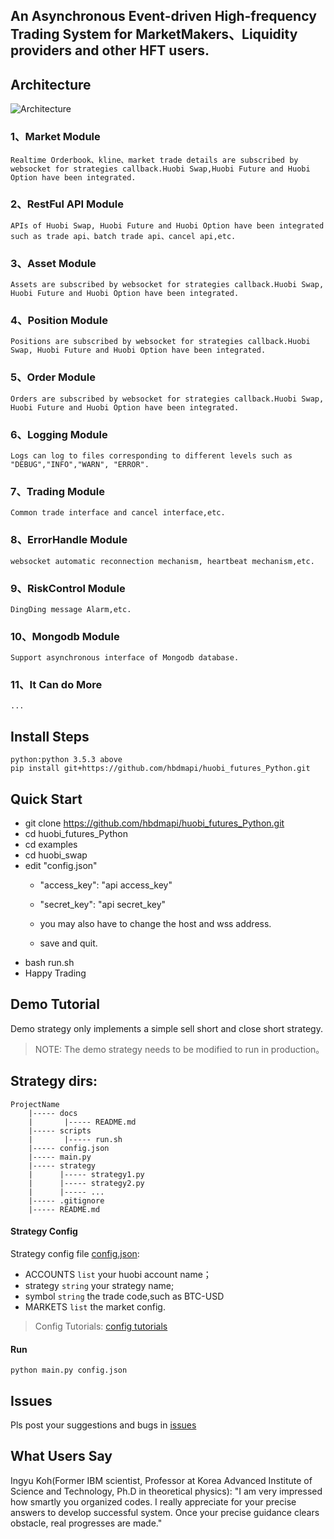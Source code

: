 

## An Asynchronous Event-driven High-frequency Trading System for MarketMakers、Liquidity providers and other HFT users.
## Architecture

![Architecture](https://raw.githubusercontent.com/hbdmapi/hbdm_Python/master/docs/framework.png)

   ### 1、Market Module
    Realtime Orderbook、kline、market trade details are subscribed by websocket for strategies callback.Huobi Swap,Huobi Future and Huobi Option have been integrated.
   ### 2、RestFul API Module
    APIs of Huobi Swap, Huobi Future and Huobi Option have been integrated such as trade api、batch trade api、cancel api,etc. 
   ### 3、Asset Module
    Assets are subscribed by websocket for strategies callback.Huobi Swap, Huobi Future and Huobi Option have been integrated.
   ### 4、Position Module
    Positions are subscribed by websocket for strategies callback.Huobi Swap, Huobi Future and Huobi Option have been integrated.
   ### 5、Order Module
    Orders are subscribed by websocket for strategies callback.Huobi Swap, Huobi Future and Huobi Option have been integrated.
   ### 6、Logging Module
    Logs can log to files corresponding to different levels such as "DEBUG","INFO","WARN", "ERROR".
   ### 7、Trading Module
    Common trade interface and cancel interface,etc.
   ### 8、ErrorHandle Module
    websocket automatic reconnection mechanism, heartbeat mechanism,etc. 
   ### 9、RiskControl Module
    DingDing message Alarm,etc.
   ### 10、Mongodb Module
    Support asynchronous interface of Mongodb database.
   ### 11、It Can do More
    ...
    
## Install Steps
    python:python 3.5.3 above
    pip install git+https://github.com/hbdmapi/huobi_futures_Python.git

## Quick Start
   - git clone https://github.com/hbdmapi/huobi_futures_Python.git
   - cd huobi_futures_Python 
   - cd examples
   - cd huobi_swap
   - edit "config.json"
     - "access_key": "api access_key"
     - "secret_key": "api secret_key"
     - you may also have to change the host and wss address.
        
     - save and quit.
   - bash run.sh
   - Happy Trading

## Demo Tutorial
Demo strategy only implements a simple sell short and close short strategy.

> NOTE: The demo strategy needs to be modified to run in production。


## Strategy dirs:
```text
ProjectName
    |----- docs
    |       |----- README.md
    |----- scripts
    |       |----- run.sh
    |----- config.json
    |----- main.py
    |----- strategy
    |      |----- strategy1.py
    |      |----- strategy2.py
    |      |----- ...
    |----- .gitignore
    |----- README.md
```

#### Strategy Config

Strategy config file [config.json](config.json):

- ACCOUNTS `list` your huobi account name；
- strategy `string` your strategy name;
- symbol `string` the trade code,such as BTC-USD
- MARKETS `list` the market config.

> Config Tutorials: [config tutorials](/docs/config/README.md)


#### Run

```text
python main.py config.json
```

## Issues

Pls post your suggestions and bugs in [issues](https://github.com/hbdmapi/huobi_futures_Python/issues)

## What Users Say

Ingyu Koh(Former IBM scientist, Professor at Korea Advanced Institute of Science and Technology, Ph.D in theoretical physics): "I am very impressed how smartly you organized codes.  I really appreciate for your precise answers to develop successful system. Once your precise guidance clears obstacle, real progresses are made."

